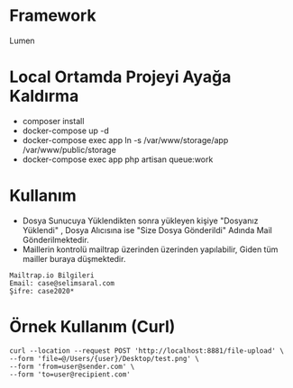 # Framework
Lumen

# Local Ortamda Projeyi Ayağa Kaldırma
* composer install
* docker-compose up -d
* docker-compose exec app ln -s /var/www/storage/app /var/www/public/storage
* docker-compose exec app php artisan queue:work

# Kullanım
* Dosya Sunucuya Yüklendikten sonra yükleyen kişiye "Dosyanız Yüklendi" , Dosya Alıcısına ise "Size Dosya Gönderildi" Adında Mail Gönderilmektedir.
* Maillerin kontrolü mailtrap üzerinden üzerinden yapılabilir, Giden tüm mailler buraya düşmektedir.

```
Mailtrap.io Bilgileri
Email: case@selimsaral.com
Şifre: case2020*
```

# Örnek Kullanım (Curl)
``` 
curl --location --request POST 'http://localhost:8881/file-upload' \
--form 'file=@/Users/{user}/Desktop/test.png' \
--form 'from=user@sender.com' \
--form 'to=user@recipient.com'
```
